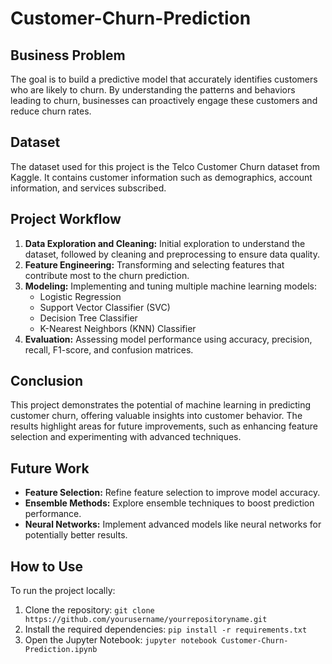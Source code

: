 # Customer-Churn-Prediction

## Business Problem
The goal is to build a predictive model that accurately identifies customers who are likely to churn. By understanding the patterns and behaviors leading to churn, businesses can proactively engage these customers and reduce churn rates.

## Dataset
The dataset used for this project is the Telco Customer Churn dataset from Kaggle. It contains customer information such as demographics, account information, and services subscribed.

## Project Workflow
1. **Data Exploration and Cleaning:** Initial exploration to understand the dataset, followed by cleaning and preprocessing to ensure data quality.
2. **Feature Engineering:** Transforming and selecting features that contribute most to the churn prediction.
3. **Modeling:** Implementing and tuning multiple machine learning models:
   - Logistic Regression
   - Support Vector Classifier (SVC)
   - Decision Tree Classifier
   - K-Nearest Neighbors (KNN) Classifier
4. **Evaluation:** Assessing model performance using accuracy, precision, recall, F1-score, and confusion matrices.

## Conclusion
This project demonstrates the potential of machine learning in predicting customer churn, offering valuable insights into customer behavior. The results highlight areas for future improvements, such as enhancing feature selection and experimenting with advanced techniques.

## Future Work
- **Feature Selection:** Refine feature selection to improve model accuracy.
- **Ensemble Methods:** Explore ensemble techniques to boost prediction performance.
- **Neural Networks:** Implement advanced models like neural networks for potentially better results.

## How to Use
To run the project locally:
1. Clone the repository: `git clone https://github.com/yourusername/yourrepositoryname.git`
2. Install the required dependencies: `pip install -r requirements.txt`
3. Open the Jupyter Notebook: `jupyter notebook Customer-Churn-Prediction.ipynb`
